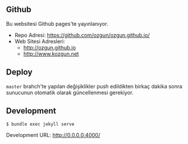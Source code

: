 ## Github

Bu websitesi Github pages'te yayınlanıyor.

* Repo Adresi: https://github.com/ozgun/ozgun.github.io/
* Web Sitesi Adresleri:
  * http://ozgun.github.io
  * http://www.kozgun.net

## Deploy

`master` brahch'te yapılan değişiklikler push edildikten birkaç dakika sonra
sunucunun otomatik olarak güncellenmesi gerekiyor.

## Development

```
$ bundle exec jekyll serve
```

Development URL: http://0.0.0.0:4000/
